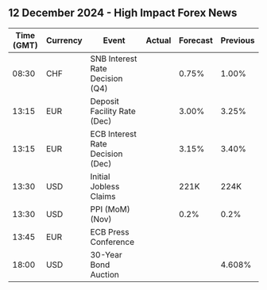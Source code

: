 ## 12 December 2024 - High Impact Forex News

| Time (GMT) | Currency | Event | Actual | Forecast | Previous |
|------|----------|-------|--------|----------|----------|
| 08:30 | CHF | SNB Interest Rate Decision (Q4) |  | 0.75% | 1.00% |
| 13:15 | EUR | Deposit Facility Rate (Dec) |  | 3.00% | 3.25% |
| 13:15 | EUR | ECB Interest Rate Decision (Dec) |  | 3.15% | 3.40% |
| 13:30 | USD | Initial Jobless Claims |  | 221K | 224K |
| 13:30 | USD | PPI (MoM) (Nov) |  | 0.2% | 0.2% |
| 13:45 | EUR | ECB Press Conference |  |  |  |
| 18:00 | USD | 30-Year Bond Auction |  |  | 4.608% |
